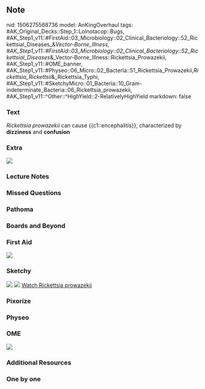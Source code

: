 ## Note
nid: 1506275568736
model: AnKingOverhaul
tags: #AK_Original_Decks::Step_1::Lolnotacop::Bugs, #AK_Step1_v11::#FirstAid::03_Microbiology::02_Clinical_Bacteriology::52_Rickettsial_Diseases_&_Vector-Borne_Illness, #AK_Step1_v11::#FirstAid::03_Microbiology::02_Clinical_Bacteriology::52_Rickettsial_Diseases_&_Vector-Borne_Illness::Rickettsia_Prowazekii, #AK_Step1_v11::#OME_banner, #AK_Step1_v11::#Physeo::06_Micro::02_Bacteria::51_Rickettsia_Prowazekii,_Rickettsia_Rickettsii_&_Rickettsia_Typhi, #AK_Step1_v11::#SketchyMicro::01_Bacteria::10_Gram-indeterminate_Bacteria::06_Rickettsia_prowazekii, #AK_Step1_v11::^Other::^HighYield::2-RelativelyHighYield
markdown: false

### Text
<i>Rickettsia prowazekii</i> can cause {{c1::encephalitis}},
characterized by <b>dizziness</b> and <b>confusion</b>

### Extra
<img src="paste-17300128268726.jpg">

### Lecture Notes


### Missed Questions


### Pathoma


### Boards and Beyond


### First Aid
<img src="tmp7_hn3_tv.png">

### Sketchy
<img src="paste-196361609805825.jpg"> <img src=
"paste-0f4fedc6813cc0300f31b57d65f529753cc589e3.png"> <a href=
"https://dashboard.sketchy.com/study/medical/courses/medical-microbiology/units/medical-microbiology-bacteria/videos/medical-microbiology-bacteria-gram-indeterminate-bacteria-rickettsia-prowazekii?utm_source=anki&utm_medium=partnership&utm_campaign=february_update&utm_content=medical">
Watch Rickettsia prowazekii</a>

### Pixorize


### Physeo


### OME
<div class="ome-widget">
  <a href="https://onlinemeded.org?ref=anki"><img src=
  "_OME_AnkiFlashcards_General_4.png"></a>
</div>

### Additional Resources


### One by one

